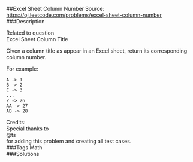 ##Excel Sheet Column Number
Source: https://oj.leetcode.com/problems/excel-sheet-column-number  
###Description

                
Related to question   
Excel Sheet Column Title  

  
Given a column title as appear in an Excel sheet, return its corresponding column number.  


  
For example:  

  
    A -> 1
    B -> 2
    C -> 3
    ...
    Z -> 26
    AA -> 27
    AB -> 28   


  
Credits:  
Special thanks to   
@ts  
 for adding this problem and creating all test cases.  
###Tags
Math  
###Solutions
